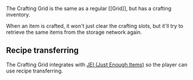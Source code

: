 The Crafting Grid is the same as a regular [[Grid]], but has a crafting inventory.

When an item is crafted, it won't just clear the crafting slots, but it'll try to retrieve the same items from the storage network again.

## Recipe transferring

The Crafting Grid integrates with [JEI (Just Enough Items)](https://minecraft.curseforge.com/projects/jei) so the player can use recipe transferring.